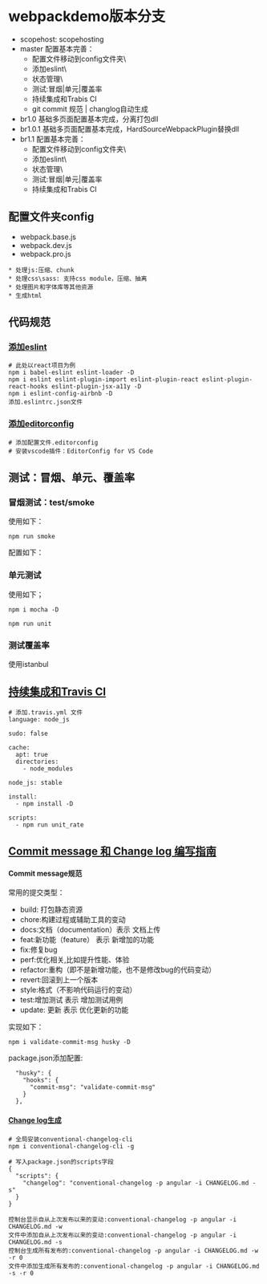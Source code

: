 # webpackdemo版本分支
* scopehost: scopehosting
* master 配置基本完善：
  * 配置文件移动到config文件夹\
  * 添加eslint\
  * 状态管理\
  * 测试:冒烟|单元|覆盖率
  * 持续集成和Trabis CI
  * git commit 规范 | changlog自动生成
* br1.0 基础多页面配置基本完成，分离打包dll
* br1.0.1 基础多页面配置基本完成，HardSourceWebpackPlugin替换dll
* br1.1 配置基本完善：
  * 配置文件移动到config文件夹\
  * 添加eslint\
  * 状态管理\
  * 测试:冒烟|单元|覆盖率
  * 持续集成和Trabis CI

## 配置文件夹config
* webpack.base.js
* webpack.dev.js
* webpack.pro.js
```
* 处理js:压缩、chunk
* 处理css\sass: 支持css module，压缩、抽离
* 处理图片和字体库等其他资源
* 生成html
```

## 代码规范

### [添加eslint](https://www.npmjs.com/package/eslint-config-airbnb)
```
# 此处以react项目为例
npm i babel-eslint eslint-loader -D
npm i eslint eslint-plugin-import eslint-plugin-react eslint-plugin-react-hooks eslint-plugin-jsx-a11y -D
npm i eslint-config-airbnb -D
添加.eslintrc.json文件
```

### [添加editorconfig](https://www.jianshu.com/p/fac7dde906cc)
```
# 添加配置文件.editorconfig
# 安装vscode插件：EditorConfig for VS Code
```

## 测试：冒烟、单元、覆盖率

### 冒烟测试：test/smoke

使用如下：
```
npm run smoke
```
配置如下：

### 单元测试
使用如下；
```
npm i mocha -D

npm run unit
```
### 测试覆盖率

使用istanbul

## [持续集成和Travis CI](https://www.travis-ci.org/)

```
# 添加.travis.yml 文件
language: node_js

sudo: false

cache:
  apt: true
  directories:
    - node_modules

node_js: stable

install:
  - npm install -D

scripts:
  - npm run unit_rate

```


## [Commit message 和 Change log 编写指南](http://www.ruanyifeng.com/blog/2016/01/commit_message_change_log.html)

#### Commit message规范
常用的提交类型：
* build: 打包静态资源
* chore:构建过程或辅助工具的变动
* docs:文档（documentation）表示 文档上传
* feat:新功能（feature） 表示 新增加的功能
* fix:修复bug
* perf:优化相关,比如提升性能、体验
* refactor:重构（即不是新增功能，也不是修改bug的代码变动）
* revert:回滚到上一个版本
* style:格式（不影响代码运行的变动）
* test:增加测试 表示 增加测试用例
* update: 更新 表示 优化更新的功能

实现如下：
```
npm i validate-commit-msg husky -D
```
package.json添加配置:
```
  "husky": {
    "hooks": {
      "commit-msg": "validate-commit-msg"
    }
  },
```

#### [Change log生成](https://www.npmjs.com/package/conventional-changelog-cli)


```
# 全局安装conventional-changelog-cli
npm i conventional-changelog-cli -g

# 写入package.json的scripts字段
{
  "scripts": {
    "changelog": "conventional-changelog -p angular -i CHANGELOG.md -s"
  }
}

控制台显示自从上次发布以来的变动:conventional-changelog -p angular -i CHANGELOG.md -w
文件中添加自从上次发布以来的变动:conventional-changelog -p angular -i CHANGELOG.md -s
控制台生成所有发布的:conventional-changelog -p angular -i CHANGELOG.md -w -r 0
文件中添加生成所有发布的:conventional-changelog -p angular -i CHANGELOG.md -s -r 0
```
